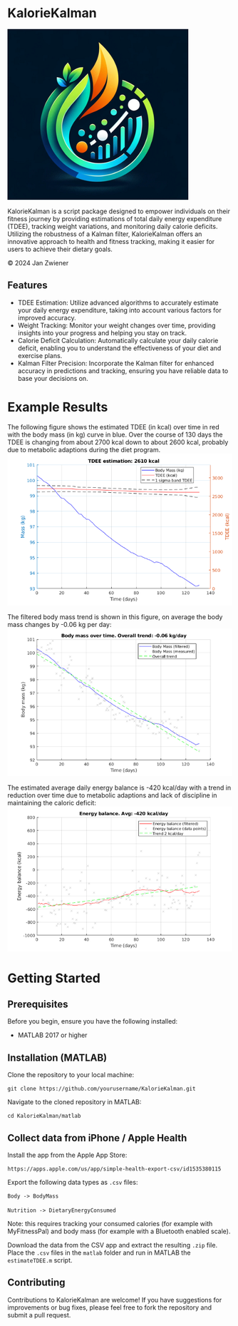 KalorieKalman
=============

![LOGO](img/kaloriekalman_small.png)

KalorieKalman is a script package designed to empower individuals on their
fitness journey by providing estimations of total daily energy
expenditure (TDEE), tracking weight variations, and monitoring daily calorie
deficits. Utilizing the robustness of a Kalman filter, KalorieKalman offers an
innovative approach to health and fitness tracking, making it easier for users
to achieve their dietary goals.

© 2024 Jan Zwiener

Features
--------

* TDEE Estimation: Utilize advanced algorithms to accurately estimate your daily energy expenditure, taking into account various factors for improved accuracy.
* Weight Tracking: Monitor your weight changes over time, providing insights into your progress and helping you stay on track.
* Calorie Deficit Calculation: Automatically calculate your daily calorie deficit, enabling you to understand the effectiveness of your diet and exercise plans.
* Kalman Filter Precision: Incorporate the Kalman filter for enhanced accuracy in predictions and tracking, ensuring you have reliable data to base your decisions on.

Example Results
===============

The following figure shows the estimated TDEE (in kcal) over time in red with
the body mass (in kg) curve in blue.  Over the course of 130 days the TDEE is
changing from about 2700 kcal down to about 2600 kcal, probably due to
metabolic adaptions during the diet program.
![TDEE](img/tdee.png)

The filtered body mass trend is shown in this figure, on average the body mass changes by -0.06 kg per day:
![Trend](img/trend.png)

The estimated average daily energy balance is -420 kcal/day with a trend in reduction
over time due to metabolic adaptions and lack of discipline in maintaining the
caloric deficit:
![Balance](img/balance.png)

Getting Started
===============

Prerequisites
-------------

Before you begin, ensure you have the following installed:

* MATLAB 2017 or higher

Installation (MATLAB)
---------------------

Clone the repository to your local machine:

    git clone https://github.com/yourusername/KalorieKalman.git

Navigate to the cloned repository in MATLAB:

    cd KalorieKalman/matlab

Collect data from iPhone / Apple Health
---------------------------------------

Install the app from the Apple App Store:

    https://apps.apple.com/us/app/simple-health-export-csv/id1535380115

Export the following data types as `.csv` files:

    Body -> BodyMass

    Nutrition -> DietaryEnergyConsumed

Note: this requires tracking your consumed calories (for example with
MyFitnessPal) and body mass (for example with a Bluetooth enabled scale).

Download the data from the CSV app and extract the resulting `.zip` file.
Place the `.csv` files in the `matlab` folder and run in MATLAB the `estimateTDEE.m` script.

Contributing
------------

Contributions to KalorieKalman are welcome! If you have suggestions for
improvements or bug fixes, please feel free to fork the repository and submit a
pull request.
